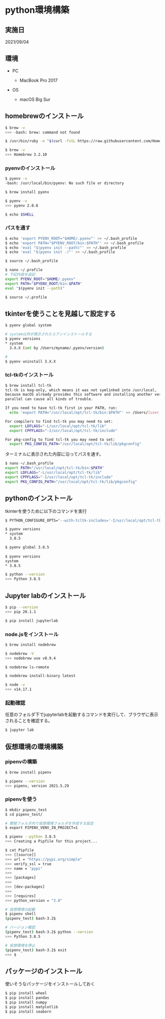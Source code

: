 # python環境構築



## 実施日

2021/09/04



## 環境

- PC
  - MacBook Pro 2017

- OS

  - macOS Big Sur

  



## homebrewのインストール

```bash
$ brew -v
>>> -bash: brew: command not found

$ /usr/bin/ruby -e "$(curl -fsSL https://raw.githubusercontent.com/Homebrew/install/master/install)"

$ brew -v
>>> Homebrew 3.2.10
```



### pyenvのインストール

```bash
$ pyenv -v
-bash: /usr/local/bin/pyenv: No such file or directory

$ brew install pyenv

$ pyenv -v
>>> pyenv 2.0.6

$ echo $SHELL
```



### パスを通す

```bash
$ echo 'export PYENV_ROOT="$HOME/.pyenv"' >> ~/.bash_profile
$ echo 'export PATH="$PYENV_ROOT/bin:$PATH"' >> ~/.bash_profile
$ echo 'eval "$(pyenv init --path)"' >> ~/.bash_profile
$ echo 'eval "$(pyenv init -)"' >> ~/.bash_profile

$ source ~/.bash_profile
```



```bash
$ nano ~/.profile
# 下記内容を追記
export PYENV_ROOT="$HOME/.pyenv"
export PATH="$PYENV_ROOT/bin:$PATH"
eval "$(pyenv init --path)"

$ source ~/.profile
```

## tkinterを使うことを見越して設定する

```bash
$ pyenv global system

# system以外が表示されたらアンインストールする
$ pyenv versions
* system
  3.X.X (set by /Users/myname/.pyenv/version)

# 
$ pyenv uninstall 3.X.X
```

### tcl-tkのインストール

```bash
$ brew install tcl-tk
tcl-tk is keg-only, which means it was not symlinked into /usr/local,
because macOS already provides this software and installing another version in
parallel can cause all kinds of trouble.

If you need to have tcl-tk first in your PATH, run:
  echo 'export PATH="/usr/local/opt/tcl-tk/bin:$PATH"' >> /Users/[user_name]]/.bash_profile

For compilers to find tcl-tk you may need to set:
  export LDFLAGS="-L/usr/local/opt/tcl-tk/lib"
  export CPPFLAGS="-I/usr/local/opt/tcl-tk/include"

For pkg-config to find tcl-tk you may need to set:
  export PKG_CONFIG_PATH="/usr/local/opt/tcl-tk/lib/pkgconfig"
```

ターミナルに表示された内容に沿ってパスを通す。

```bash
$ nano ~/.bash_profile
export PATH="/usr/local/opt/tcl-tk/bin:$PATH"
export LDFLAGS="-L/usr/local/opt/tcl-tk/lib"
export CPPFLAGS="-I/usr/local/opt/tcl-tk/include"
export PKG_CONFIG_PATH="/usr/local/opt/tcl-tk/lib/pkgconfig"
```

## pythonのインストール

tkinterを使うために以下のコマンドを実行

```bash
$ PYTHON_CONFIGURE_OPTS="--with-tcltk-includes='-I/usr/local/opt/tcl-tk/include' --with-tcltk-libs='-L/usr/local/opt/tcl-tk/lib -ltcl8.6 -ltk8.6'" pyenv install 3.8.5
```

```bash 
$ pyenv versions
* system
  3.8.5

$ pyenv global 3.8.5
 
$ pyenv versions
system
* 3.8.5
```

```bash
$ python --version
>>> Python 3.8.5
```



## Jupyter labのインストール

```bash
$ pip --version
>>> pip 20.1.1

$ pip install jupyterlab
```

### node.jsをインストール

```bash
$ brew install nodebrew

$ nodebrew -V
>>> nodebrew use v8.9.4

$ nodebrew ls-remote

$ nodebrew install-binary latest

$ node -v
>>> v14.17.1
```



### 起動確認

任意のフォルダ下でjupyterlabを起動するコマンドを実行して、ブラウザに表示されることを確認する。

```bash
$ jupyter lab
```



## 仮想環境の環境構築

### pipenvの構築

```bash
$ brew install pipenv

$ pipenv --version
>>> pipenv, version 2021.5.29
```

### pipenvを使う

```bash
$ mkdir pipenv_test
$ cd pipenv_test/

# 開発フォルダ内で仮想環境フォルダを作成する設定
$ export PIPENV_VENV_IN_PROJECT=1

$ pipenv --python 3.8.5
>>> Creating a Pipfile for this project...

$ cat Pipfile
>>> [[source]]
>>> url = "https://pypi.org/simple"
>>> verify_ssl = true
>>> name = "pypi"
>>> 
>>> [packages]
>>> 
>>> [dev-packages]
>>> 
>>> [requires]
>>> python_version = "3.8"

# 仮想環境の起動
$ pipenv shell
(pipenv_test) bash-3.2$

# バージョン確認
(pipenv_test) bash-3.2$ python --version
>>> Python 3.8.5

# 仮想環境を停止
(pipenv_test) bash-3.2$ exit
>>> $
```



## パッケージのインストール

使いそうなパッケージをインストールしておく

```bash
$ pip install wheel
$ pip install pandas
$ pip install numpy
$ pip install matplotlib
$ pip install seaborn

```

